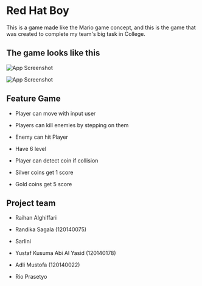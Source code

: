 
# Red Hat Boy 

This is a game made like the Mario game concept, and this is the game that was created to complete my team's big task in College.


## The game looks like this

![App Screenshot](https://raw.githubusercontent.com/alghiffari10/Project-Tubes/main/screenshot/level_screen.png)

![App Screenshot](https://github.com/alghiffari10/Project-Tubes/blob/main/screenshot/overworld_screen.png?raw=true)


## Feature Game

- Player can move with input user

- Players can kill enemies by stepping on them 

- Enemy can hit Player

- Have 6 level

- Player can detect coin if collision

- Silver coins get 1 score

- Gold coins get 5 score


## Project team

- Raihan Alghiffari

- Randika Sagala (120140075)

- Sarlini

- Yustaf Kusuma Abi Al Yasid (120140178)

- Adli Mustofa (120140022)

- Rio Prasetyo
